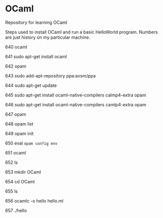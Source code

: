 # OCaml
Repository for learning OCaml

Steps used to install OCaml and run a basic HelloWorld program.  Numbers are just history on my particular machine.

  640  ocaml
  
  641  sudo apt-get install ocaml
  
  642  opam
  
  643  sudo add-apt-repository ppa:avsm/ppa
  
  644  sudo apt-get update
  
  645  sudo apt-get install ocaml-native-compilers calmp4-extra opam
  
  646  sudo apt-get install ocaml-native-compilers camlp4-extra opam
  
  647  opam
  
  648  opam list
  
  649  opam init
  
  650  eval `opam config env`
  
  651  ocaml
  
  652  ls
  
  653  mkdir OCaml
  
  654  cd OCaml
  
  655  ls
  
  656  ocamlc -o hello hello.ml
  
  657  ./hello
  
  
  
